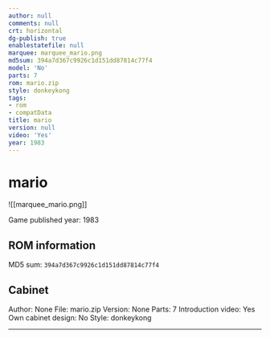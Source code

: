 ```yaml
---
author: null
comments: null
crt: horizontal
dg-publish: true
enablestatefile: null
marquee: marquee_mario.png
md5sum: 394a7d367c9926c1d151dd87814c77f4
model: 'No'
parts: 7
rom: mario.zip
style: donkeykong
tags:
- rom
- compatData
title: mario
version: null
video: 'Yes'
year: 1983
---
```


# mario

![[marquee_mario.png]]

Game published year: 1983

## ROM information

MD5 sum: `394a7d367c9926c1d151dd87814c77f4` 

## Cabinet

Author: None
File: mario.zip
Version: None
Parts: 7
Introduction video: Yes
Own cabinet design: No
Style: donkeykong

---
